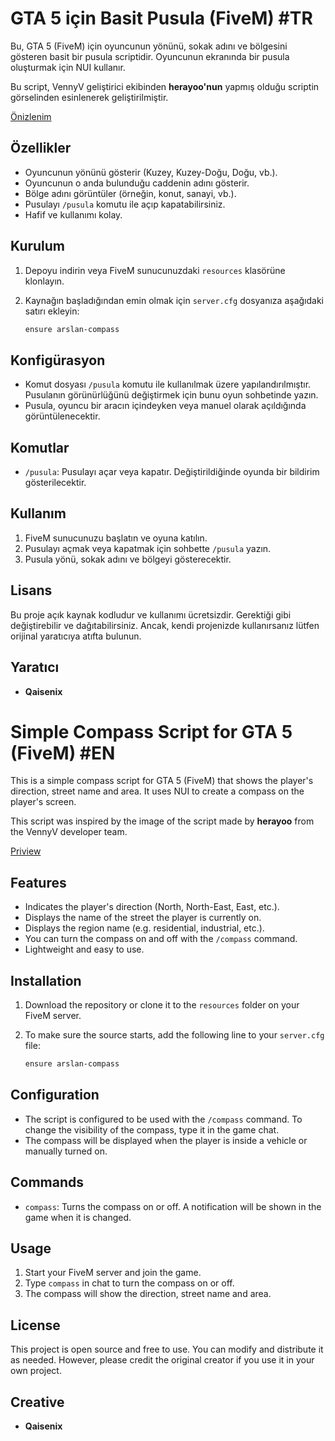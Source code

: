 # GTA 5 için Basit Pusula (FiveM) #TR

Bu, GTA 5 (FiveM) için oyuncunun yönünü, sokak adını ve bölgesini gösteren basit bir pusula scriptidir. Oyuncunun ekranında bir pusula oluşturmak için NUI kullanır.

Bu script, VennyV geliştirici ekibinden **herayoo'nun** yapmış olduğu scriptin görselinden esinlenerek geliştirilmiştir.

[Önizlenim](https://streamable.com/8bo18g) 

## Özellikler

- Oyuncunun yönünü gösterir (Kuzey, Kuzey-Doğu, Doğu, vb.).
- Oyuncunun o anda bulunduğu caddenin adını gösterir.
- Bölge adını görüntüler (örneğin, konut, sanayi, vb.).
- Pusulayı `/pusula` komutu ile açıp kapatabilirsiniz.
- Hafif ve kullanımı kolay.

## Kurulum

1. Depoyu indirin veya FiveM sunucunuzdaki `resources` klasörüne klonlayın.

2. Kaynağın başladığından emin olmak için `server.cfg` dosyanıza aşağıdaki satırı ekleyin:

    ```bash
    ensure arslan-compass
    ```

## Konfigürasyon

- Komut dosyası `/pusula` komutu ile kullanılmak üzere yapılandırılmıştır. Pusulanın görünürlüğünü değiştirmek için bunu oyun sohbetinde yazın.
- Pusula, oyuncu bir aracın içindeyken veya manuel olarak açıldığında görüntülenecektir.

## Komutlar

- `/pusula`: Pusulayı açar veya kapatır. Değiştirildiğinde oyunda bir bildirim gösterilecektir.

## Kullanım

1. FiveM sunucunuzu başlatın ve oyuna katılın.
2. Pusulayı açmak veya kapatmak için sohbette `/pusula` yazın.
3. Pusula yönü, sokak adını ve bölgeyi gösterecektir.

## Lisans

Bu proje açık kaynak kodludur ve kullanımı ücretsizdir. Gerektiği gibi değiştirebilir ve dağıtabilirsiniz. Ancak, kendi projenizde kullanırsanız lütfen orijinal yaratıcıya atıfta bulunun.

## Yaratıcı

- **Qaisenix**

# Simple Compass Script for GTA 5 (FiveM) #EN

This is a simple compass script for GTA 5 (FiveM) that shows the player's direction, street name and area. It uses NUI to create a compass on the player's screen.

This script was inspired by the image of the script made by **herayoo** from the VennyV developer team.

[Priview](https://streamable.com/8bo18g) 

## Features

- Indicates the player's direction (North, North-East, East, etc.).
- Displays the name of the street the player is currently on.
- Displays the region name (e.g. residential, industrial, etc.).
- You can turn the compass on and off with the `/compass` command.
- Lightweight and easy to use.

## Installation

1. Download the repository or clone it to the `resources` folder on your FiveM server.

2. To make sure the source starts, add the following line to your `server.cfg` file:

    ```bash
    ensure arslan-compass
    ```

## Configuration

- The script is configured to be used with the `/compass` command. To change the visibility of the compass, type it in the game chat.
- The compass will be displayed when the player is inside a vehicle or manually turned on.

## Commands

- `compass`: Turns the compass on or off. A notification will be shown in the game when it is changed.

## Usage

1. Start your FiveM server and join the game.
2. Type `compass` in chat to turn the compass on or off.
3. The compass will show the direction, street name and area.

## License

This project is open source and free to use. You can modify and distribute it as needed. However, please credit the original creator if you use it in your own project.

## Creative

- **Qaisenix**
